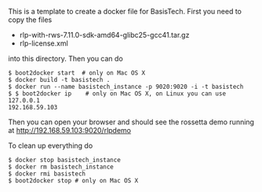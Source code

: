This is a template to create a docker file for BasisTech.
First you need to copy the files

* rlp-with-rws-7.11.0-sdk-amd64-glibc25-gcc41.tar.gz
* rlp-license.xml

into this directory. Then you can do

    $ boot2docker start  # only on Mac OS X
    $ docker build -t basistech .
    $ docker run --name basistech_instance -p 9020:9020 -i -t basistech
    $ $ boot2docker ip    # only on Mac OS X, on Linux you can use 127.0.0.1
    192.168.59.103

Then you can open your browser and should see the rossetta 
demo running at http://192.168.59.103:9020/rlpdemo

To clean up everything do

    $ docker stop basistech_instance
    $ docker rm basistech_instance
    $ docker rmi basistech
    $ boot2docker stop # only on Mac OS X
